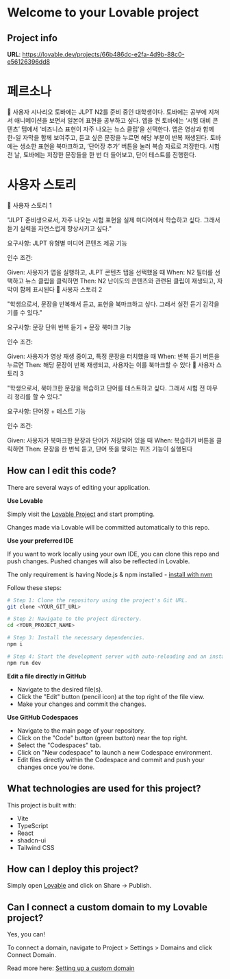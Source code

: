 # Welcome to your Lovable project

## Project info

**URL**: https://lovable.dev/projects/66b486dc-e2fa-4d9b-88c0-e56126396dd8

# 페르소나
📘 사용자 시나리오
토바에는 JLPT N2를 준비 중인 대학생이다.
토바에는 공부에 지쳐서 애니메이션을 보면서 일본어 표현을 공부하고 싶다.
앱을 켠 토바에는 ‘시험 대비 콘텐츠’ 탭에서 ‘비즈니스 표현이 자주 나오는 뉴스 클립’을 선택한다.
앱은 영상과 함께 한-일 자막을 함께 보여주고, 듣고 싶은 문장을 누르면 해당 부분이 반복 재생된다.
토바에는 생소한 표현을 북마크하고, ‘단어장 추가’ 버튼을 눌러 복습 자료로 저장한다.
시험 전 날, 토바에는 저장한 문장들을 한 번 더 들어보고, 단어 테스트를 진행한다.

# 사용자 스토리
📌 사용자 스토리 1

"JLPT 준비생으로서, 자주 나오는 시험 표현을 실제 미디어에서 학습하고 싶다. 그래서 듣기 실력을 자연스럽게 향상시키고 싶다."

요구사항: JLPT 유형별 미디어 콘텐츠 제공 기능

인수 조건:

Given: 사용자가 앱을 실행하고, JLPT 콘텐츠 탭을 선택했을 때
When: N2 필터를 선택하고 뉴스 클립을 클릭하면
Then: N2 난이도의 콘텐츠와 관련된 클립이 재생되고, 자막이 함께 표시된다
📌 사용자 스토리 2

"학생으로서, 문장을 반복해서 듣고, 표현을 북마크하고 싶다. 그래서 실전 듣기 감각을 기를 수 있다."

요구사항: 문장 단위 반복 듣기 + 문장 북마크 기능

인수 조건:

Given: 사용자가 영상 재생 중이고, 특정 문장을 터치했을 때
When: 반복 듣기 버튼을 누르면
Then: 해당 문장이 반복 재생되고, 사용자는 이를 북마크할 수 있다
📌 사용자 스토리 3

"학생으로서, 북마크한 문장을 복습하고 단어를 테스트하고 싶다. 그래서 시험 전 마무리 정리를 할 수 있다."

요구사항: 단어장 + 테스트 기능

인수 조건:

Given: 사용자가 북마크한 문장과 단어가 저장되어 있을 때
When: 복습하기 버튼을 클릭하면
Then: 문장을 한 번씩 듣고, 단어 뜻을 맞히는 퀴즈 기능이 실행된다

## How can I edit this code?

There are several ways of editing your application.

**Use Lovable**

Simply visit the [Lovable Project](https://lovable.dev/projects/66b486dc-e2fa-4d9b-88c0-e56126396dd8) and start prompting.

Changes made via Lovable will be committed automatically to this repo.

**Use your preferred IDE**

If you want to work locally using your own IDE, you can clone this repo and push changes. Pushed changes will also be reflected in Lovable.

The only requirement is having Node.js & npm installed - [install with nvm](https://github.com/nvm-sh/nvm#installing-and-updating)

Follow these steps:

```sh
# Step 1: Clone the repository using the project's Git URL.
git clone <YOUR_GIT_URL>

# Step 2: Navigate to the project directory.
cd <YOUR_PROJECT_NAME>

# Step 3: Install the necessary dependencies.
npm i

# Step 4: Start the development server with auto-reloading and an instant preview.
npm run dev
```

**Edit a file directly in GitHub**

- Navigate to the desired file(s).
- Click the "Edit" button (pencil icon) at the top right of the file view.
- Make your changes and commit the changes.

**Use GitHub Codespaces**

- Navigate to the main page of your repository.
- Click on the "Code" button (green button) near the top right.
- Select the "Codespaces" tab.
- Click on "New codespace" to launch a new Codespace environment.
- Edit files directly within the Codespace and commit and push your changes once you're done.

## What technologies are used for this project?

This project is built with:

- Vite
- TypeScript
- React
- shadcn-ui
- Tailwind CSS

## How can I deploy this project?

Simply open [Lovable](https://lovable.dev/projects/66b486dc-e2fa-4d9b-88c0-e56126396dd8) and click on Share -> Publish.

## Can I connect a custom domain to my Lovable project?

Yes, you can!

To connect a domain, navigate to Project > Settings > Domains and click Connect Domain.

Read more here: [Setting up a custom domain](https://docs.lovable.dev/tips-tricks/custom-domain#step-by-step-guide)

